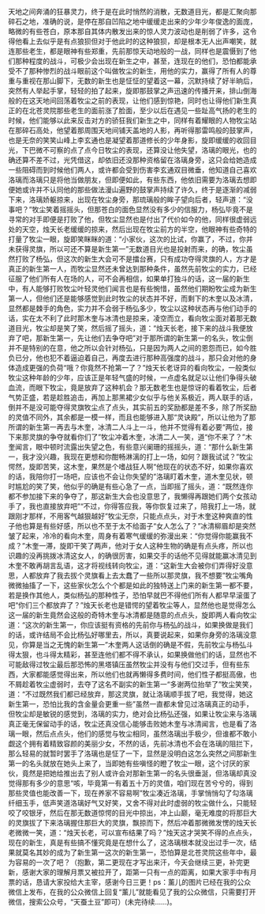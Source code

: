 天地之间奔涌的狂暴灵力，终于是在此时悄然的消散，无数道目光，都是汇聚向那碎石之地，准确的说，是停在那自凹陷之地中缓缓走出来的少年少年俊逸的面庞，略微的有些苍白，原本那自其体内散发出来的惊人灵力波动也是削弱了许多，这令得他看上去似乎是有点狼狈但对于他此时的这种狼狈，却是根本无人出声嘲笑，就连那些老生，都是眼神有些郑重，先前那惊天动地般的一战，同样也是震慑到了他们那种程度的战斗，可极少会出现在新生之中，甚至，连现在的他们，恐怕都能承受不了那种惨烈的战斗眼前这个叫做牧尘的新生，用他的实力，赢得了所有人的尊重与重视在那山脚下，无数的新生也是怔怔的望着这一幕，沉默持续了好半晌后，突然有人举起手掌，轻轻的拍了起来，旋即那鼓掌之声迅速的传播开来，排山倒海般的在这天地间回荡着牧尘之前的表现，让他们感到惊艳，同时也让得他们新生真正的在北苍灵院那些老生的面前涨了脸面，至少以后在遇见一些趾高气扬的老生的时候，他们能够以此来反击对方的骄狂我们新生之中，同样有着耀眼的人物牧尘站在那碎石高处，他望着那周围天地间铺天盖地的人影，再听得那雷鸣般的鼓掌声，也是无奈的笑笑山峰上李玄通也是凝望着那道修长的少年身影，旋即缓缓的收回目光，下巴微不可察的点了点今日牧尘的表现，还算没让他失望，洛璃的眼光，也的确还算不差不过，光凭借这，却依旧还没那种资格留在洛璃身旁，这只会给她造成一些阻碍而到时候他们两人，或许都会受到伤害李玄通双目微垂，他知道自己喜欢洛璃而洛璃只是将他当做朋友，但即便如此，有些东西，他依旧需要为洛璃去想即便她或许并不认同他的那些做法漫山遍野的鼓掌声持续了许久，终于是逐渐的减弱下来，洛璃娇躯掠来，出现在牧尘身旁，那琉璃般的眸子望向后者，轻声道：“没事吧？”牧尘笑着摇摇头，但那苍白的面色显然没有多少的信服力，杨弘毕竟不是寻常的对手即便是打败了他，但牧尘显然也是付出了代价如今的他，同样很虚弱远处的天空，烛天长老缓缓的掠来，然后出现在牧尘前方的半空，他眼神有些奇特的打量了牧尘一眼，旋即笑眯眯的道：“小家伙，这次的比试，你赢了，不过，你并未获得灵旗，所以可还不算是新生第一”无数道目光也是投射而来，的确，牧尘虽然打败了杨弘，但这次的新生大会可不是擂台赛，只有成功夺得灵旗的人，方才是真正的新生第一人，而牧尘显然还未曾达到那种条件，虽然先前牧尘的实力，已经征服了他们所有人在场的人，可不会再相信，如果单打独斗的话，这一届的新生中，有人能够打败牧尘叶轻灵他们闻言也是有些惋惜，虽然他们期盼牧尘成为新生第一人，但他们还是能够感觉到此时牧尘的状态并不好，而剩下的木奎以及冰清，显然都是棘手的角色，实力并不会弱于杨弘多少，牧尘以这种状态再与他们动手的话，实在太不利了此时那木奎与冰清也是掠来，凌空而立，看向牧尘面对着那无数道目光，牧尘却是笑了笑，然后摇了摇头，道：“烛天长老，接下来的战斗我便放弃了吧，那新生第一，先让他们去争夺吧”对于那所谓的新生第一的名头，牧尘倒并不是特别的在意，他之所以会针对杨弘，只是因为两人之间的恩怨而已，如今胜负已分，他也犯不着逼迫着自己，再度去进行那种高强度的战斗，那只会对他的身体造成更强的负荷“哦？你竟然不抢第一了？”烛天长老讶异的看向牧尘，一般类似牧尘这种年龄的少年，应该正是年轻气盛的时候，一点虚名就足以让他们争得头破血流，而眼下牧尘，竟是放弃了这种机会？那无数老生也是惊讶的看着牧尘，后者气势正盛，若是趁胜追击，再加上那黑裙少女似乎与他关系极近，两人联手的话，倒并不是没可能夺得灵旗牧尘点了点头，其实前五的奖励都是差不多，除了所奖励的灵值不同外，其余都是一模一样，而且也能够进入那“灵诀殿”，所以让他为了那所谓的新生第一再去与木奎，冰清二人斗上一斗，他并不觉得有着必要“两位，接下来那灵旗的争夺就看你们了”牧尘冲着木奎，冰清二人一笑，道“你不来了？”木奎闻言，眼中顿时流露出失望之色，有些意兴阑珊的摇摇头，道：“那什么新生第一，我才没兴趣，我现在更想和你酣畅淋漓的打上一场，如何？跟我试试？”牧尘愕然，旋即苦笑，这木奎，果然是个嗜战狂人啊“他现在的状态不好，如果你喜欢的话，我陪你打一场吧，应该也不会让你失望的”洛璃盯着木奎，道木奎见状，顿时尴尬的笑了笑，他似乎的确是有些心急了一点，当即摇了摇头，道：“既然连你都不参加接下来的争夺了，那这新生大会也没意思了，我懒得再跟她们两个女孩动手了，我也直接放弃吧”“不过，你得答应我，等你恢复过来了，陪我打上一场，就跟刚才那样，不用客气越狠越好”牧尘无奈，只能点点头，对于木奎这种爽直的性子他也算是有些好感，所以也不至于太不给面子“女人怎么了？”冰清柳眉却是突然皱了起来，冷冷的看向木奎，周身有着寒气缓缓的弥漫出来：“你觉得你能赢我不成？”木奎一滞，旋即干笑了两声，他对于女人这种生物的确是有点头疼，所以也识趣的没再挑拨冰清这女人，的确很厉害，如果交手的话他不见得就能赢冰清见到木奎不敢再胡言乱语，这才将视线转向牧尘，道：“这新生大会被你们弄得好没意思，人都放弃了我去拔个灵旗看上去太蠢了一些所以那灵旗，我不想要”牧尘嘴角微微抽搐了一下，这些家伙怎么个个都是如此的独特送上门来的新生第一都不要，若是换作其他人，类似杨弘的那种性子，恐怕早就巴不得他们所有人都早早滚蛋了吧“你们三个都放弃了？”烛天长老也是错愕的望着牧尘等人，显然他也是觉得怎么这一届的新生竟然会这般的奇特木奎与冰清都是随意的点点头，旋即两人看向牧尘道：“这次的新生第一，你应该挺有资格的先前你与杨弘的战斗，如果换做是我们的话，或许结局不会比杨弘好哪里去，所以，真要说起来，如果你身旁的洛璃没意见，你算是当之无愧的新生第一”木奎两人这话倒的确是不假，先前牧尘与杨弘斗得太狠，也斗得太精彩，甚至连他们都不得不承认，如果换做他们的话，显然也不可能敌得过牧尘最后那恐怖的黑塔镇压虽然牧尘并没有与他们交过手，但有些东西，大家都能感觉得出来，所以他们也就再懒得多费时间，他们性子都挺高傲，也不屑趁着牧尘虚弱时，去夺了这名不副实的新生第一“多谢两位抬举了”牧尘笑笑，道：“不过既然我们都已经放弃，那这灵旗，就让洛璃顺手拔了吧，我觉得，她这新生第一，恐怕比我的含金量会更重一些”虽然一直都未曾见过洛璃真正的动手，但牧尘却是敏锐的感觉到，洛璃的实力，绝对会比杨弘还强，如果让牧尘来与洛璃真正毫无保留动手的话，牧尘还真没信心能够击败她木奎与冰清闻言，也是看了洛璃一眼，然后点点头，他们的感觉与牧尘相同，虽然洛璃出手极少，但谁都不敢小觑这个拥有着精致容颜的美丽少女，不然的话，先前冰清也不会在洛璃的阻拦下，那么轻易的就暂时罢手了洛璃也是怔了一下，显然是没明白这怎么突然之间那新生第一的名头就放在她头上来了，当即她有些嗔怪的瞪了牧尘一眼，这个讨厌的家伙，竟然是把她给推出去了别人或许会对那新生第一的名头很垂涎，但洛璃却真没觉得那有多少的意思“咳，毕竟第一有着五十万的灵值，咱们现在苦兮兮的，得到那些灵值也能改善一下，现在养家不容易啊”牧尘凑近洛璃，手掌悄悄勾了勾洛璃纤细玉手，低声笑道洛璃好气又好笑，又舍不得对此时虚弱的牧尘做什么，只能轻咬了咬银牙，然后在那无数道惊愕的目光中掠出，冲上山巅，毫无难度的将那巨大的灵旗拔了下来洛璃握住那巨大的灵旗，飘掠而下，然后冲着那微微发愣的烛天长老微微一笑，道：“烛天长老，可以宣布结果了吗？”烛天这才哭笑不得的点点头，现在的新生，真是有些搞不懂究竟是在想什么了，这洛璃根本就没出过手一次，结果就莫名其妙的成为了新生第一这次的新生第一，恐怕算是北苍灵院这些年中，最为容易的一次了吧？（抱歉，第二更现在才写出来汗，今天会继续三更，补完更新，感谢大家的理解月票又被拉开了，距第一只有一点的距离，如果大家手中有月票的话，恳请大家投给大主宰，感谢今日三更！ps：薰儿的图片已经在我的公众微信上发布，在我的公众微信上回复“薰儿”就能看见了我的公众微信，只需要打开微信，搜索公众号，“天蚕土豆”即可）(未完待续……)。
